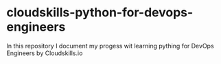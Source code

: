 # cloudskills-python-for-devops-engineers
In this repository I document my progess wit learning pything for DevOps Engineers by Cloudskills.io
